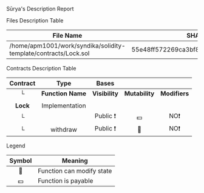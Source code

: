  Sūrya's Description Report

 Files Description Table


|  File Name  |  SHA-1 Hash  |
|-------------|--------------|
| /home/apm1001/work/syndika/solidity-template/contracts/Lock.sol | 55e48ff572269ca3bf84f3809959667dbd137db9 |


 Contracts Description Table


|  Contract  |         Type        |       Bases      |                  |                 |
|:----------:|:-------------------:|:----------------:|:----------------:|:---------------:|
|     └      |  **Function Name**  |  **Visibility**  |  **Mutability**  |  **Modifiers**  |
||||||
| **Lock** | Implementation |  |||
| └ | <Constructor> | Public ❗️ |  💵 |NO❗️ |
| └ | withdraw | Public ❗️ | 🛑  |NO❗️ |


 Legend

|  Symbol  |  Meaning  |
|:--------:|-----------|
|    🛑    | Function can modify state |
|    💵    | Function is payable |
